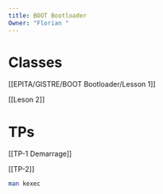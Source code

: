 ```yaml
---
title: BOOT Bootloader
Owner: "Florian "
---
```

# Classes

[[EPITA/GISTRE/BOOT Bootloader/Lesson 1]]


[[Leson 2]]


# TPs

[[TP-1 Demarrage]]


[[TP-2]]


```Bash
man kexec
```

